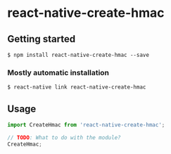 # react-native-create-hmac

## Getting started

`$ npm install react-native-create-hmac --save`

### Mostly automatic installation

`$ react-native link react-native-create-hmac`

## Usage
```javascript
import CreateHmac from 'react-native-create-hmac';

// TODO: What to do with the module?
CreateHmac;
```

